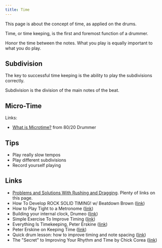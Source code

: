 ```yaml
---
title: Time
---
```

This page is about the concept of time, as applied on the drums.

Time, or time keeping, is the first and foremost function of a drummer.

Honor the time between the notes. What you play is equally important to what you do play.

## Subdivision

The key to successful time keeping is the ability to play the subdivisions correctly.

Subdivision is the division of the main notes of the beat.

## Micro-Time

Links:
- [What is Microtime?](https://www.youtube.com/watch?v=71Qa2huylD8) from 80/20 Drummer

## Tips

- Play really slow tempos
- Play different subdivisions
- Record yourself playing

## Links

- [Problems and Solutions With Rushing and Dragging](https://www.drummercafe.com/education/articles/problems-with-rushing-and-dragging.html). Plenty of links on this page.
- How To Develop ROCK SOLID TIMING! w/ Beatdown Brown ([link](https://www.youtube.com/watch?v=0DWSmJO1gLQ))
- How to Play Tight to a Metronome ([link](https://www.youtube.com/watch?v=y5MewamYQMM))
- Building your internal clock, Drumeo ([link](https://www.youtube.com/watch?v=zk3eVDK1PPE))
- Simple Exercise To Improve Timing ([link](https://www.youtube.com/watch?v=d_ByKy505ns))
- Everything Is Timekeeping, Peter Erskine ([link](https://www.youtube.com/watch?v=MuUkMndArXE))
- Peter Erskine on Keeping Time ([link](https://www.youtube.com/watch?v=jlvUvlAMhqg))
- Quick drum lesson: how to improve timing and note spacing ([link](https://www.youtube.com/watch?v=gqUITaQ3M8g))
- The "Secret" to Improving Your Rhythm and Time by Chick Corea ([link](https://www.youtube.com/watch?v=ED7liSX7zvY))
